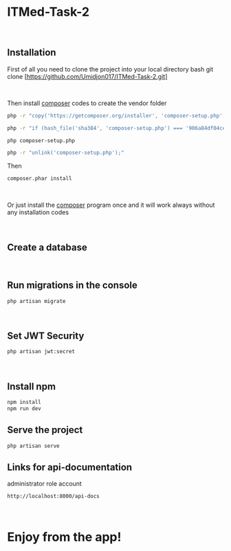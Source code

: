 # ITMed-Task-2
<br>

## Installation
First of all you need to clone the project into your local directory
bash
git clone [https://github.com/Umidjon017/ITMed-Task-2.git]

<br>

Then install [composer](https://getcomposer.org/download/) codes to create the vendor folder
```bash
php -r "copy('https://getcomposer.org/installer', 'composer-setup.php');"

php -r "if (hash_file('sha384', 'composer-setup.php') === '906a84df04cea2aa72f40b5f787e49f22d4c2f19492ac310e8cba5b96ac8b64115ac402c8cd292b8a03482574915d1a8') { echo 'Installer verified'; } else { echo 'Installer corrupt'; unlink('composer-setup.php'); } echo PHP_EOL;"

php composer-setup.php

php -r "unlink('composer-setup.php');"
```
Then
```bash
composer.phar install
```

<br>

Or just install the [composer](https://getcomposer.org/) program once and it will work always without any installation codes

<br>

## Create a database
<br>

## Run migrations in the console
```bash
php artisan migrate
```
<br>

## Set JWT Security
```bash
php artisan jwt:secret
```
<br>

## Install npm
```bash
npm install
npm run dev
```
## Serve the project
```bash
php artisan serve
```

## Links for api-documentation

administrator role account
```bash
http://localhost:8000/api-docs
```

<br>

# Enjoy from the app!
